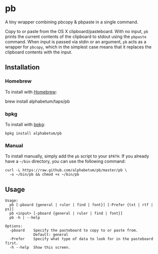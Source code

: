 # pb

A tiny wrapper combining pbcopy &amp; pbpaste in a single command.

Copy to or paste from the OS X clipboard/pasteboard. With no input, `pb`
prints the current contents of the clipboard to stdout using the `pbpaste`
command. When input is passed via stdin or an argument, `pb` acts as a
wrapper for `pbcopy`, which in the simplest case means that it replaces the
clipboard contents with the input.

## Installation

### Homebrew

To install with [Homebrew](http://brew.sh/):

  brew install alphabetum/taps/pb

### bpkg

To install with [bpkg](http://www.bpkg.io/):

    bpkg install alphabetum/pb

### Manual

To install manually, simply add the `pb` script to your `$PATH`. If
you already have a `~/bin` directory, you can use the following command:

    curl -L https://raw.github.com/alphabetum/pb/master/pb \
      -o ~/bin/pb && chmod +x ~/bin/pb

## Usage

```
Usage:
  pb [-pboard {general | ruler | find | font}] [-Prefer {txt | rtf | ps}]
  pb <input> [-pboard {general | ruler | find | font}]
  pb -h | --help

Options:
  -pboard    Specify the pasteboard to copy to or paste from.
             Default: general
  -Prefer    Specify what type of data to look for in the pasteboard first.
  -h --help  Show this screen.
```
